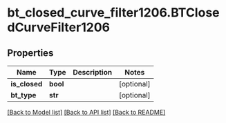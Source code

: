 # bt_closed_curve_filter1206.BTClosedCurveFilter1206

## Properties
Name | Type | Description | Notes
------------ | ------------- | ------------- | -------------
**is_closed** | **bool** |  | [optional] 
**bt_type** | **str** |  | [optional] 

[[Back to Model list]](../README.md#documentation-for-models) [[Back to API list]](../README.md#documentation-for-api-endpoints) [[Back to README]](../README.md)


